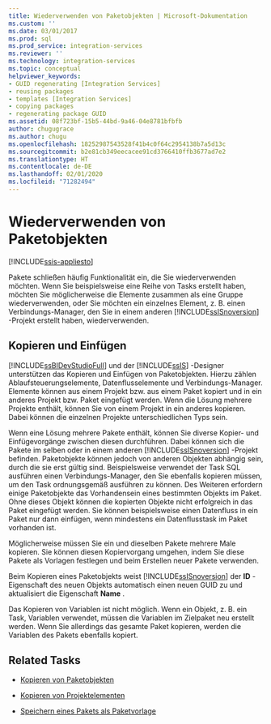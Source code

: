 ```yaml
---
title: Wiederverwenden von Paketobjekten | Microsoft-Dokumentation
ms.custom: ''
ms.date: 03/01/2017
ms.prod: sql
ms.prod_service: integration-services
ms.reviewer: ''
ms.technology: integration-services
ms.topic: conceptual
helpviewer_keywords:
- GUID regenerating [Integration Services]
- reusing packages
- templates [Integration Services]
- copying packages
- regenerating package GUID
ms.assetid: 08f723bf-15b5-44bd-9a46-04e8781bfbfb
author: chugugrace
ms.author: chugu
ms.openlocfilehash: 18252987543528f41b4c0f64c2954138b7a5d13c
ms.sourcegitcommit: b2e81cb349eecacee91cd3766410ffb3677ad7e2
ms.translationtype: HT
ms.contentlocale: de-DE
ms.lasthandoff: 02/01/2020
ms.locfileid: "71282494"
---
```

# <a name="reuse-of-package-objects"></a>Wiederverwenden von Paketobjekten

[!INCLUDE[ssis-appliesto](../includes/ssis-appliesto-ssvrpluslinux-asdb-asdw-xxx.md)]


  Pakete schließen häufig Funktionalität ein, die Sie wiederverwenden möchten. Wenn Sie beispielsweise eine Reihe von Tasks erstellt haben, möchten Sie möglicherweise die Elemente zusammen als eine Gruppe wiederverwenden, oder Sie möchten ein einzelnes Element, z. B. einen Verbindungs-Manager, den Sie in einem anderen [!INCLUDE[ssISnoversion](../includes/ssisnoversion-md.md)] -Projekt erstellt haben, wiederverwenden.  
  
## <a name="copy-and-paste"></a>Kopieren und Einfügen  
 [!INCLUDE[ssBIDevStudioFull](../includes/ssbidevstudiofull-md.md)] und der [!INCLUDE[ssIS](../includes/ssis-md.md)] -Designer unterstützen das Kopieren und Einfügen von Paketobjekten. Hierzu zählen Ablaufsteuerungselemente, Datenflusselemente und Verbindungs-Manager. Elemente können aus einem Projekt bzw. aus einem Paket kopiert und in ein anderes Projekt bzw. Paket eingefügt werden. Wenn die Lösung mehrere Projekte enthält, können Sie von einem Projekt in ein anderes kopieren. Dabei können die einzelnen Projekte unterschiedlichen Typs sein.  
  
 Wenn eine Lösung mehrere Pakete enthält, können Sie diverse Kopier- und Einfügevorgänge zwischen diesen durchführen. Dabei können sich die Pakete im selben oder in einem anderen [!INCLUDE[ssISnoversion](../includes/ssisnoversion-md.md)] -Projekt befinden. Paketobjekte können jedoch von anderen Objekten abhängig sein, durch die sie erst gültig sind. Beispielsweise verwendet der Task SQL ausführen einen Verbindungs-Manager, den Sie ebenfalls kopieren müssen, um den Task ordnungsgemäß ausführen zu können. Des Weiteren erfordern einige Paketobjekte das Vorhandensein eines bestimmten Objekts im Paket. Ohne dieses Objekt können die kopierten Objekte nicht erfolgreich in das Paket eingefügt werden. Sie können beispielsweise einen Datenfluss in ein Paket nur dann einfügen, wenn mindestens ein Datenflusstask im Paket vorhanden ist.  
  
 Möglicherweise müssen Sie ein und dieselben Pakete mehrere Male kopieren. Sie können diesen Kopiervorgang umgehen, indem Sie diese Pakete als Vorlagen festlegen und beim Erstellen neuer Pakete verwenden.  
  
 Beim Kopieren eines Paketobjekts weist [!INCLUDE[ssISnoversion](../includes/ssisnoversion-md.md)] der **ID** -Eigenschaft des neuen Objekts automatisch einen neuen GUID zu und aktualisiert die Eigenschaft **Name** .  
  
 Das Kopieren von Variablen ist nicht möglich. Wenn ein Objekt, z. B. ein Task, Variablen verwendet, müssen die Variablen im Zielpaket neu erstellt werden. Wenn Sie allerdings das gesamte Paket kopieren, werden die Variablen des Pakets ebenfalls kopiert.  
  
## <a name="related-tasks"></a>Related Tasks  
  
-   [Kopieren von Paketobjekten](../integration-services/copy-package-objects.md)  
  
-   [Kopieren von Projektelementen](https://msdn.microsoft.com/library/1606c54d-20f9-49f3-a4ef-caad83a772aa)  
  
-   [Speichern eines Pakets als Paketvorlage](https://msdn.microsoft.com/library/efe66cec-3933-4f6e-8d35-fe3d300de66c)  
  
  
